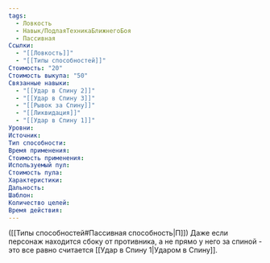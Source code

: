 ```yaml
---
tags:
  - Ловкость
  - Навык/ПодлаяТехникаБлижнегоБоя
  - Пассивная
Ссылки:
  - "[[Ловкость]]"
  - "[[Типы способностей]]"
Стоимость: "20"
Стоимость выкупа: "50"
Связанные навыки:
  - "[[Удар в Спину 2]]"
  - "[[Удар в Спину 3]]"
  - "[[Рывок за Спину]]"
  - "[[Ликвидация]]"
  - "[[Удар в Спину 1]]"
Уровни:
Источник:
Тип способности:
Время применения:
Стоимость применения:
Используемый пул:
Стоимость пула:
Характеристики:
Дальность:
Шаблон:
Количество целей:
Время действия:
---
```

([[Типы способностей#Пассивная способность|П]]) Даже если персонаж находится сбоку от противника, а не прямо у него за спиной - это все равно считается [[Удар в Спину 1|Ударом в Спину]].